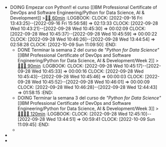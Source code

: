 - DOING Empezar con Python!! el curso [[IBM Professional Certificate of DevOps and Software Engineering/Python for Data Science, AI & Development]] >[🍅🍅 60min](#agenda-pomo://?t=f-1663328612170-1800%2Cf-1663336633730-1800)
  :LOGBOOK:
  CLOCK: [2022-09-16 Fri 13:43:25]--[2022-09-16 Fri 15:56:58] =>  02:13:33
  CLOCK: [2022-09-28 Wed 10:43:21]--[2022-09-28 Wed 10:45:30] =>  00:02:09
  CLOCK: [2022-09-28 Wed 10:45:37]--[2022-09-28 Wed 10:45:59] =>  00:00:22
  CLOCK: [2022-09-28 Wed 10:46:26]--[2022-09-28 Wed 13:44:54] =>  02:58:28
  CLOCK: [2022-10-09 Sun 11:09:50]
  :END:
	- DONE Terminar la semana 2 del curso de *"Python for Data Science"* [[IBM Professional Certificate of DevOps and Software Engineering/Python for Data Science, AI & Development/Week 2]] >[🍅🍅🍅 90min](#agenda-pomo://?t=f-1664354801770-1800%2Cf-1664357442257-1800%2Cf-1664359937158-1800)
	  :LOGBOOK:
	  CLOCK: [2022-09-28 Wed 10:45:17]--[2022-09-28 Wed 10:45:33] =>  00:00:16
	  CLOCK: [2022-09-28 Wed 10:45:43]--[2022-09-28 Wed 10:45:46] =>  00:00:03
	  CLOCK: [2022-09-28 Wed 10:45:52]--[2022-09-28 Wed 10:46:01] =>  00:00:09
	  CLOCK: [2022-09-28 Wed 10:46:28]--[2022-09-28 Wed 12:44:43] =>  01:58:15
	  :END:
	- DOING Terminar la semana 3 del curso de *"Python for Data Science"* [[IBM Professional Certificate of DevOps and Software Engineering/Python for Data Science, AI & Development/Week 3]] >[🍅🍅🍅🍅 120min](#agenda-pomo://?t=f-1665306680282-1800%2Cf-1665308741491-1800%2Cf-1665311781433-1800%2Cf-1665313769138-1800)
	  :LOGBOOK:
	  CLOCK: [2022-09-28 Wed 12:45:10]--[2022-09-28 Wed 13:44:51] =>  00:59:41
	  CLOCK: [2022-10-09 Sun 11:09:45]
	  :END:
	-
-
-